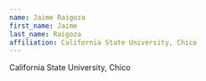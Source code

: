 ```yaml
---
name: Jaime Raigoza
first_name: Jaime
last_name: Raigoza
affiliation: California State University, Chico
---
```


California State University, Chico

